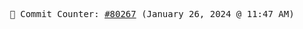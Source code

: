 <p align="center">
    <samp>
        📮 Commit Counter: <a href="https://github.com/Javascript-void0/Javascript-void0/commits/main">#80267</a> (January 26, 2024 @ 11:47 AM)
    </samp>
</p>